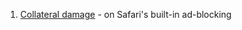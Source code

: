 1. [Collateral damage](http://textslashplain.com/2015/06/10/collateral-damage/) - on Safari's built-in ad-blocking
